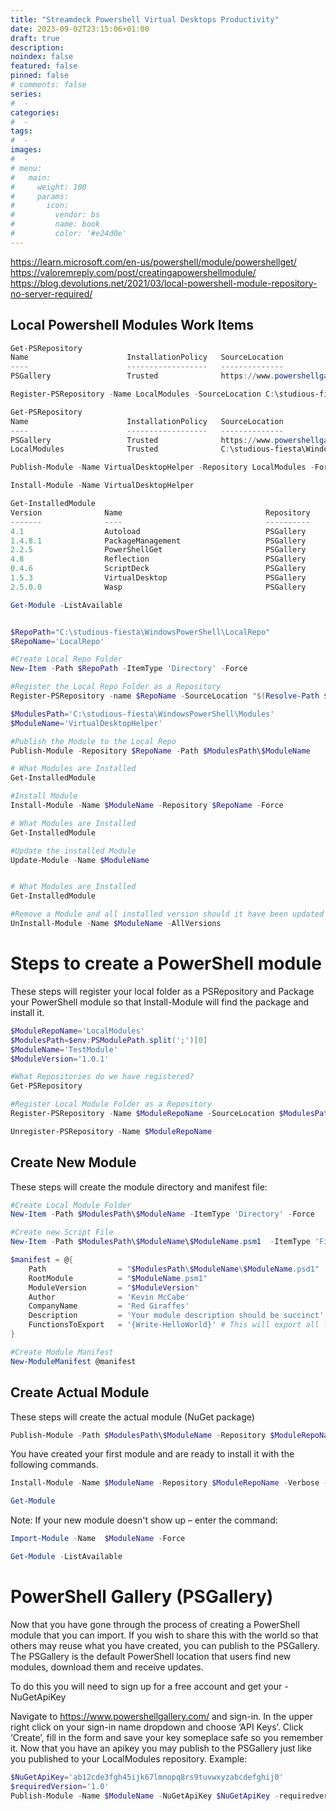 ```yaml
---
title: "Streamdeck Powershell Virtual Desktops Productivity"
date: 2023-09-02T23:15:06+01:00
draft: true
description: 
noindex: false
featured: false
pinned: false
# comments: false
series:
#  - 
categories:
#  - 
tags:
#  - 
images:
#  - 
# menu:
#   main:
#     weight: 100
#     params:
#       icon:
#         vendor: bs
#         name: book
#         color: '#e24d0e'
---
```


https://learn.microsoft.com/en-us/powershell/module/powershellget/
https://valoremreply.com/post/creatingapowershellmodule/
https://blog.devolutions.net/2021/03/local-powershell-module-repository-no-server-required/


<!--more-->

## Local Powershell Modules Work Items

```powershell
Get-PSRepository
Name                      InstallationPolicy   SourceLocation
----                      ------------------   --------------
PSGallery                 Trusted              https://www.powershellgallery.com/api/v2

Register-PSRepository -Name LocalModules -SourceLocation C:\studious-fiesta\WindowsPowerShell\Modules\ -InstallationPolicy 'trusted'

Get-PSRepository
Name                      InstallationPolicy   SourceLocation
----                      ------------------   --------------
PSGallery                 Trusted              https://www.powershellgallery.com/api/v2
LocalModules              Trusted              C:\studious-fiesta\WindowsPowerShell\Modules\

Publish-Module -Name VirtualDesktopHelper -Repository LocalModules -Force

Install-Module -Name VirtualDesktopHelper

Get-InstalledModule
Version              Name                                Repository           Description
-------              ----                                ----------           -----------
4.1                  Autoload                            PSGallery            Autoload function like the Korn shell, and can inject fu...
1.4.8.1              PackageManagement                   PSGallery            PackageManagement (a.k.a. OneGet) is a new way to discov...
2.2.5                PowerShellGet                       PSGallery            PowerShell module with commands for discovering, install...
4.8                  Reflection                          PSGallery            A .Net Framework Interaction Module for PowerShell
0.4.6                ScriptDeck                          PSGallery            Supercharge your StreamDeck with PowerShell
1.5.3                VirtualDesktop                      PSGallery            VirtualDesktop is a module that provides commandlets to ...
2.5.0.0              Wasp                                PSGallery            A Windows Automation Script module for Powershell

Get-Module -ListAvailable


$RepoPath="C:\studious-fiesta\WindowsPowerShell\LocalRepo"
$RepoName='LocalRepo'

#Create Local Repo Folder
New-Item -Path $RepoPath -ItemType 'Directory' -Force

#Register the Local Repo Folder as a Repository
Register-PSRepository -name $RepoName -SourceLocation "$(Resolve-Path $RepoPath)" -PublishLocation "$(Resolve-Path $RepoPath)" -InstallationPolicy 'Trusted'

$ModulesPath='C:\studious-fiesta\WindowsPowerShell\Modules'
$ModuleName='VirtualDesktopHelper'

#Publish the Module to the Local Repo
Publish-Module -Repository $RepoName -Path $ModulesPath\$ModuleName

# What Modules are Installed
Get-InstalledModule

#Install Module
Install-Module -Name $ModuleName -Repository $RepoName -Force

# What Modules are Installed
Get-InstalledModule

#Update the installed Module
Update-Module -Name $ModuleName


# What Modules are Installed
Get-InstalledModule

#Remove a Module and all installed version should it have been updated
UnInstall-Module -Name $ModuleName -AllVersions
```
# Steps to create a PowerShell module

These steps will register your local folder as a PSRepository and Package your PowerShell module so that Install-Module will find the package and install it.

```powershell
$ModuleRepoName='LocalModules'
$ModulesPath=$env:PSModulePath.split(';')[0]
$ModuleName='TestModule'
$ModuleVersion='1.0.1'

#What Repositories do we have registered?
Get-PSRepository

#Register Local Module Folder as a Repository
Register-PSRepository -Name $ModuleRepoName -SourceLocation $ModulesPath -InstallationPolicy 'Trusted'

Unregister-PSRepository -Name $ModuleRepoName
```

## Create New Module
These steps will create the module directory and manifest file:

```powershell
#Create Local Module Folder
New-Item -Path $ModulesPath\$ModuleName -ItemType 'Directory' -Force

#Create new Script File
New-Item -Path $ModulesPath\$ModuleName\$ModuleName.psm1  -ItemType 'File' -Force

$manifest = @{
    Path                = "$ModulesPath\$ModuleName\$ModuleName.psd1"
    RootModule          = "$ModuleName.psm1" 
    ModuleVersion       = "$ModuleVersion"
    Author              = 'Kevin McCabe'
    CompanyName         = 'Red Giraffes'
    Description         = 'Your module description should be succinct'
    FunctionsToExport   = '{Write-HelloWorld}' # This will export all functions as commandlets
}

#Create Module Manifest
New-ModuleManifest @manifest
```

## Create Actual Module
These steps will create the actual module (NuGet package)

```powershell
Publish-Module -Path $ModulesPath\$ModuleName -Repository $ModuleRepoName -Force -Verbose
```

You have created your first module and are ready to install it with the following commands.

```powershell
Install-Module -Name $ModuleName -Repository $ModuleRepoName -Verbose -requiredversion $ModuleVersion -Force -AllowClobber -Scope CurrentUser

Get-Module
```

Note: If your new module doesn't show up – enter the command:
```powershell
Import-Module -Name  $ModuleName -Force

Get-Module -ListAvailable
```

# PowerShell Gallery (PSGallery)
Now that you have gone through the process of creating a PowerShell module that you can import. If you wish to share this with the world so that others may reuse what you have created, you can publish to the PSGallery. The PSGallery is the default PowerShell location that users find new modules, download them and receive updates.

To do this you will need to sign up for a free account and get your -NuGetApiKey

Navigate to https://www.powershellgallery.com/ and sign-in.
In the upper right click on your sign-in name dropdown and choose ‘API Keys’.
Click ‘Create’, fill in the form and save your key someplace safe so you remember it.
Now that you have an apikey you may publish to the PSGallery just like you published to your LocalModules repository. Example:

```powershell
$NuGetApiKey='ab12cde3fgh45ijk67lmnopq8rs9tuvwxyzabcdefghij0'
$requiredVersion='1.0'
Publish-Module -Name $ModuleName -NuGetApiKey $NuGetApiKey -requiredversion $requiredVersion -verbose
```